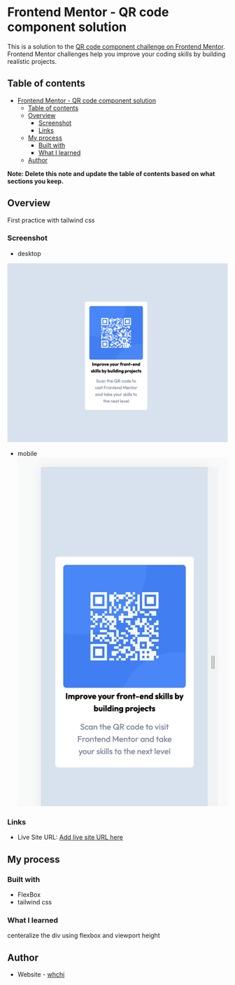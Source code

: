 # Frontend Mentor - QR code component solution

This is a solution to the [QR code component challenge on Frontend Mentor](https://www.frontendmentor.io/challenges/qr-code-component-iux_sIO_H). Frontend Mentor challenges help you improve your coding skills by building realistic projects.

## Table of contents

- [Frontend Mentor - QR code component solution](#frontend-mentor---qr-code-component-solution)
  - [Table of contents](#table-of-contents)
  - [Overview](#overview)
    - [Screenshot](#screenshot)
    - [Links](#links)
  - [My process](#my-process)
    - [Built with](#built-with)
    - [What I learned](#what-i-learned)
  - [Author](#author)

**Note: Delete this note and update the table of contents based on what sections you keep.**

## Overview
First practice with tailwind css
### Screenshot
* desktop

![](screenshot/desktop.png)
* mobile
![](screenshot/mobile.png)

### Links

- Live Site URL: [Add live site URL here](https://your-live-site-url.com)

## My process

### Built with

- FlexBox
- tailwind css

### What I learned
centeralize the div using flexbox and viewport height

## Author

- Website - [whchi](https://www.shachiku.life/)
